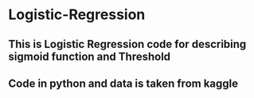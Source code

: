 # Logistic-Regression
## This is Logistic Regression code for describing sigmoid function and Threshold 
## Code in python and data is taken from kaggle 
